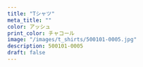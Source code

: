 ```yaml
---
title: "Tシャツ"
meta_title: ""
color: アッシュ
print_color: チャコール
image: "/images/t_shirts/500101-0005.jpg"
description: 500101-0005
draft: false
---
```

